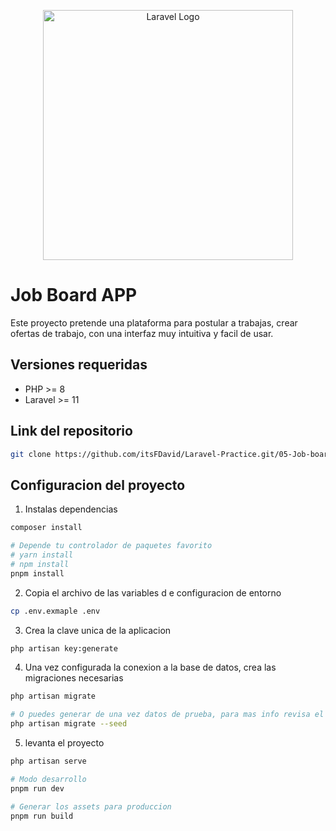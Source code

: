 <p align="center"><a href="https://laravel.com" target="_blank"><img src="https://raw.githubusercontent.com/laravel/art/master/logo-lockup/5%20SVG/2%20CMYK/1%20Full%20Color/laravel-logolockup-cmyk-red.svg" width="400" alt="Laravel Logo"></a></p>

# Job Board APP

Este proyecto pretende una plataforma para postular a trabajas, crear ofertas de trabajo, con una interfaz muy intuitiva y facil de usar.

## Versiones requeridas

-   PHP >= 8
-   Laravel >= 11

## Link del repositorio

```bash
git clone https://github.com/itsFDavid/Laravel-Practice.git/05-Job-board
```

## Configuracion del proyecto

1. Instalas dependencias

```bash
composer install

# Depende tu controlador de paquetes favorito
# yarn install
# npm install
pnpm install

```

2. Copia el archivo de las variables d e configuracion de entorno

```bash
cp .env.exmaple .env
```

3. Crea la clave unica de la aplicacion

```bash
php artisan key:generate
```

4. Una vez configurada la conexion a la base de datos, crea las migraciones necesarias

```bash
php artisan migrate

# O puedes generar de una vez datos de prueba, para mas info revisa el archivo en database/seeders
php artisan migrate --seed
```



5. levanta el proyecto

```bash
php artisan serve

# Modo desarrollo
pnpm run dev

# Generar los assets para produccion
pnpm run build
```

